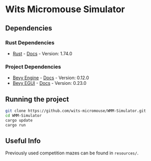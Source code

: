 # Wits Micromouse Simulator

## Dependencies

### Rust Dependencies

* [Rust](https://www.rust-lang.org/) - [Docs](https://doc.rust-lang.org/std/index.html) - Version: 1.74.0

### Project Dependencies

* [Bevy Engine](https://github.com/bevyengine/bevy) - [Docs](https://docs.rs/bevy/0.12.0/bevy/) - Version: 0.12.0
* [Bevy EGUI](https://github.com/mvlabat/bevy_egui) - [Docs](https://docs.rs/bevy_egui/0.23.0/bevy_egui/) - Version: 0.23.0

## Running the project

```bash
git clone https://github.com/wits-micromouse/WMM-Simulator.git
cd WMM-Simulator
cargo update
cargo run
```

## Useful Info

Previously used competition mazes can be found in `resources/`.